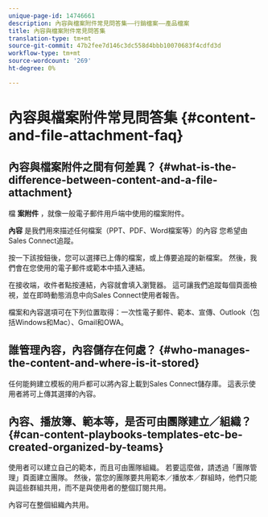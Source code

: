 ```yaml
---
unique-page-id: 14746661
description: 內容與檔案附件常見問答集——行銷檔案——產品檔案
title: 內容與檔案附件常見問答集
translation-type: tm+mt
source-git-commit: 47b2fee7d146c3dc558d4bbb10070683f4cdfd3d
workflow-type: tm+mt
source-wordcount: '269'
ht-degree: 0%

---
```



# 內容與檔案附件常見問答集 {#content-and-file-attachment-faq}

## 內容與檔案附件之間有何差異？ {#what-is-the-difference-between-content-and-a-file-attachment}

檔 **案附件** ，就像一般電子郵件用戶端中使用的檔案附件。

**內容** 是我們用來描述任何檔案（PPT、PDF、Word檔案等）的內容 您希望由Sales Connect追蹤。

按一下該按鈕後，您可以選擇已上傳的檔案，或上傳要追蹤的新檔案。 然後，我們會在您使用的電子郵件或範本中插入連結。

在接收端，收件者點按連結，內容就會填入瀏覽器。 這可讓我們追蹤每個頁面檢視，並在即時動態消息中向Sales Connect使用者報告。

檔案和內容選項可在下列位置取得：一次性電子郵件、範本、宣傳、Outlook（包括Windows和Mac）、Gmail和OWA。

## 誰管理內容，內容儲存在何處？ {#who-manages-the-content-and-where-is-it-stored}

任何能夠建立模板的用戶都可以將內容上載到Sales Connect儲存庫。 這表示使用者將可上傳其選擇的內容。

## 內容、播放簿、範本等，是否可由團隊建立／組織？ {#can-content-playbooks-templates-etc-be-created-organized-by-teams}

使用者可以建立自己的範本，而且可由團隊組織。 若要這麼做，請透過「團隊管理」頁面建立團隊。 然後，當您的團隊要共用範本／播放本／群組時，他們只能與這些群組共用，而不是與使用者的整個訂閱共用。

內容可在整個組織內共用。

